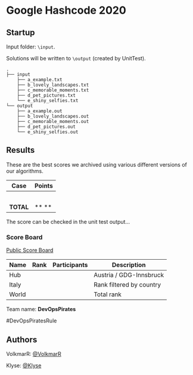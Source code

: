 ﻿# Google Hashcode 2020

## Startup

Input folder: `\input`.

Solutions will be written to `\output` (created by UnitTest).


```
.
├── input
    ├── a_example.txt
    ├── b_lovely_landscapes.txt
    ├── c_memorable_moments.txt
    ├── d_pet_pictures.txt
    └── e_shiny_selfies.txt
└── output
    ├── a_example.out
    ├── b_lovely_landscapes.out
    ├── c_memorable_moments.out
    ├── d_pet_pictures.out
    └── e_shiny_selfies.out
```


## Results


These are the best scores we archived using various different versions of our algorithms.

| Case                  |  Points  |
|-----------------------|----------|
|                       |          |
|                       |          |
|                       |          |
|                       |          |
|                       |          |
| **TOTAL**             |**      **|

The score can be checked in the unit test output...

### Score Board

[Public Score Board](https://hashcodejudge.withgoogle.com/scoreboard)

| Name                 | Rank | Participants | Description             |
| -------------------- | ---- | ------------ | ----------------------- |
| Hub                  |      |              | Austria / GDG-Innsbruck |
| Italy                |      |              | Rank filtered by country|
| World                |      |              | Total rank              |

Team name: **DevOpsPirates**

\#DevOpsPiratesRule

## Authors
VolkmarR: [@VolkmarR](https://github.com/VolkmarR/)

Klyse: [@Klyse](https://github.com/klyse/)
